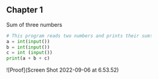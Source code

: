 ## Chapter 1 ##
Sum of three numbers
```.py
# This program reads two numbers and prints their sum:
a = int(input())
b = int(input())
c = int (input())
print(a + b + c) 
```

![Proof](Screen Shot 2022-09-06 at 6.53.52)
